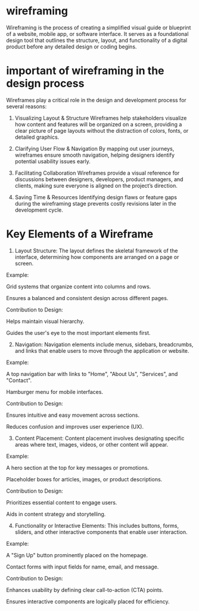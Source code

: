 # wireframing
Wireframing is the process of creating a simplified visual guide or blueprint of a website, mobile app, or software interface. It serves as a foundational design tool that outlines the structure, layout, and functionality of a digital product before any detailed design or coding begins.
# important of wireframing in the design process
Wireframes play a critical role in the design and development process for several reasons:

1. Visualizing Layout & Structure
Wireframes help stakeholders visualize how content and features will be organized on a screen, providing a clear picture of page layouts without the distraction of colors, fonts, or detailed graphics.

2. Clarifying User Flow & Navigation
By mapping out user journeys, wireframes ensure smooth navigation, helping designers identify potential usability issues early.

3. Facilitating Collaboration
Wireframes provide a visual reference for discussions between designers, developers, product managers, and clients, making sure everyone is aligned on the project’s direction.

4. Saving Time & Resources
Identifying design flaws or feature gaps during the wireframing stage prevents costly revisions later in the development cycle.
# Key Elements of a Wireframe
1. Layout Structure:
The layout defines the skeletal framework of the interface, determining how components are arranged on a page or screen.

Example:

Grid systems that organize content into columns and rows.

Ensures a balanced and consistent design across different pages.

Contribution to Design:

Helps maintain visual hierarchy.

Guides the user's eye to the most important elements first.

2. Navigation:
Navigation elements include menus, sidebars, breadcrumbs, and links that enable users to move through the application or website.

Example:

A top navigation bar with links to "Home", "About Us", "Services", and "Contact".

Hamburger menu for mobile interfaces.

Contribution to Design:

Ensures intuitive and easy movement across sections.

Reduces confusion and improves user experience (UX).

3. Content Placement:
Content placement involves designating specific areas where text, images, videos, or other content will appear.

Example:

A hero section at the top for key messages or promotions.

Placeholder boxes for articles, images, or product descriptions.

Contribution to Design:

Prioritizes essential content to engage users.

Aids in content strategy and storytelling.

4. Functionality or Interactive Elements:
This includes buttons, forms, sliders, and other interactive components that enable user interaction.

Example:

A "Sign Up" button prominently placed on the homepage.

Contact forms with input fields for name, email, and message.

Contribution to Design:

Enhances usability by defining clear call-to-action (CTA) points.

Ensures interactive components are logically placed for efficiency.

